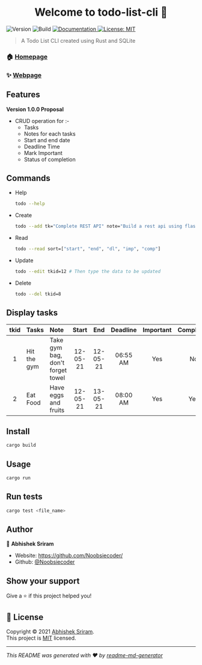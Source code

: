 <h1 align="center">Welcome to todo-list-cli 👋</h1>
<p>
  <img alt="Version" src="https://img.shields.io/badge/version-0.1.0-blue.svg?cacheSeconds=2592000" />
  <img alt="Build" src="https://img.shields.io/badge/build-unstable-red.svg?cacheSeconds=2592000" />
  <a href="https://github.com/Noobsiecoder/todo-list-cli#readme" target="_blank">
    <img alt="Documentation" src="https://img.shields.io/badge/documentation-no-red.svg" />
  </a>
  <a href="https://opensource.org/licenses/MIT" target="_blank">
    <img alt="License: MIT" src="https://img.shields.io/badge/License-MIT-yellow.svg" />
  </a>
</p>

> A Todo List CLI created using Rust and SQLite

### 🏠 [Homepage](https://github.com/Noobsiecoder/todo-list-cli)

### ✨ [Webpage](https://github.com/Noobsiecoder/todo-list-cli)

## Features

**Version 1.0.0 Proposal**

- CRUD operation for :-
  - Tasks
  - Notes for each tasks
  - Start and end date
  - Deadline Time
  - Mark Important
  - Status of completion

## Commands

- Help
  ```bash
  todo --help
  ```
- Create
  ```bash
  todo --add tk="Complete REST API" note="Build a rest api using flask which takes care of login/register authentication" sd="dd-mm-yy-am/pm" ed="dd-mm-yy-am/pm" dl="06:55:pm" imp=true comp=true
  ```
- Read
  ```bash
  todo --read sort=["start", "end", "dl", "imp", "comp"]
  ```
- Update
  ```bash
  todo --edit tkid=12 # Then type the data to be updated
  ```
- Delete
  ```bash
  todo --del tkid=8
  ```

## Display tasks

| tkid | Tasks       | Note                             |  Start   |   End    | Deadline | Important | Completed |
| :--: | :---------- | :------------------------------- | :------: | :------: | :------: | :-------: | :-------: |
|  1   | Hit the gym | Take gym bag, don't forget towel | 12-05-21 | 12-05-21 | 06:55 AM |    Yes    |    No     |
|  2   | Eat Food    | Have eggs and fruits             | 12-05-21 | 13-05-21 | 08:00 AM |    Yes    |    Yes    |

## Install

```sh
cargo build
```

## Usage

```sh
cargo run
```

## Run tests

```sh
cargo test <file_name>
```

## Author

👤 **Abhishek Sriram**

- Website: https://github.com/Noobsiecoder/
- Github: [@Noobsiecoder](https://github.com/Noobsiecoder)

## Show your support

Give a ⭐️ if this project helped you!

## 📝 License

Copyright © 2021 [Abhishek Sriram](https://github.com/Noobsiecoder).<br />
This project is [MIT](https://opensource.org/licenses/MIT) licensed.

---

_This README was generated with ❤️ by [readme-md-generator](https://github.com/kefranabg/readme-md-generator)_
